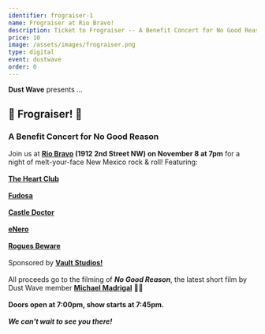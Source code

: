 ```yaml
---
identifier: frograiser-1
name: Frograiser at Rio Bravo!
description: Ticket to Frograiser -- A Benefit Concert for No Good Reason!
price: 10
image: /assets/images/frograiser.png
type: digital
event: dustwave
order: 0
---
```

<strong>Dust Wave</strong> presents ...
<br>
<h2>🐸 Frograiser! 🎸</h2>
<h3>A Benefit Concert for No Good Reason</h3>
Join us at <strong><a href="https://www.riobravobrewing.com" target="_blank">Rio Bravo</a> (1912 2nd Street NW) on November 8 at 7pm</strong> for a night of melt-your-face New Mexico rock & roll! Featuring:
<br><br>
<a href="https://www.instagram.com/the.heartclub" target="_blank"><strong>The Heart Club</strong></a><br><br>
<a href="https://www.instagram.com/fudosaband" target="_blank"><strong>Fudosa</strong></a><br><br>
<a href="https://www.instagram.com/castle_doctor" target="_blank"><strong>Castle Doctor</strong></a><br><br>
<a href="https://www.instagram.com/eneromusik" target="_blank"><strong>eNero</strong></a><br><br>
<a href="https://www.instagram.com/roguesbeware" target="_blank"><strong>Rogues Beware</strong></a><br><br>
Sponsored by <a href="https://www.vaultstudiosabq.com" target="_blank"><strong>Vault Studios!</strong></a><br><br>
All proceeds go to the filming of <strong><i>No Good Reason</i></strong>, the latest short film by Dust Wave member <a href="https://www.instagram.com/michaelmadrigal2k" target="_blank"><strong>Michael Madrigal</strong></a> 🐸🎸
<br><br>
<strong>Doors open at 7:00pm, show starts at 7:45pm.</strong>
<br><br>
<strong><i>We can't wait to see you there!</i></strong>